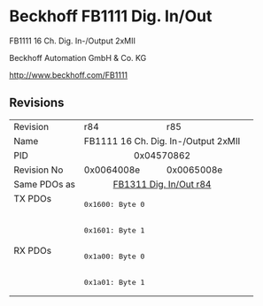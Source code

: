 # Beckhoff FB1111 Dig. In/Out

FB1111 16 Ch. Dig. In-/Output 2xMII

Beckhoff Automation GmbH & Co. KG

http://www.beckhoff.com/FB1111

## Revisions
<table>
<tr >
<td>Revision</td>
<td>r84</td>
<td>r85</td>
</tr>
<tr >
<td>Name</td>
<td colspan=2 align="center">FB1111 16 Ch. Dig. In-/Output 2xMII</td>
</tr>
<tr >
<td>PID</td>
<td colspan=2 align="center">0x04570862</td>
</tr>
<tr >
<td>Revision No</td>
<td>0x0064008e</td>
<td>0x0065008e</td>
</tr>
<tr >
<td>Same PDOs as</td>
<td colspan=2 align="center"><a href="FB1311+Dig.+In%2FOut">FB1311 Dig. In/Out r84</a></td>
</tr>
<tr class="txpdo pdosection">
<td rowspan=2 valign=top>TX PDOs</td>
<td colspan=2 align="left"><pre>0x1600: Byte 0</pre></td>
<td></td>
</tr>
<tr class="txpdo pdosection">
<td colspan=2 align="left"><pre>0x1601: Byte 1</pre></td>
</tr>
<tr class="rxpdo pdosection">
<td rowspan=2 valign=top>RX PDOs</td>
<td colspan=2 align="left"><pre>0x1a00: Byte 0</pre></td>
<td></td>
</tr>
<tr class="rxpdo pdosection">
<td colspan=2 align="left"><pre>0x1a01: Byte 1</pre></td>
</tr>
</table>
